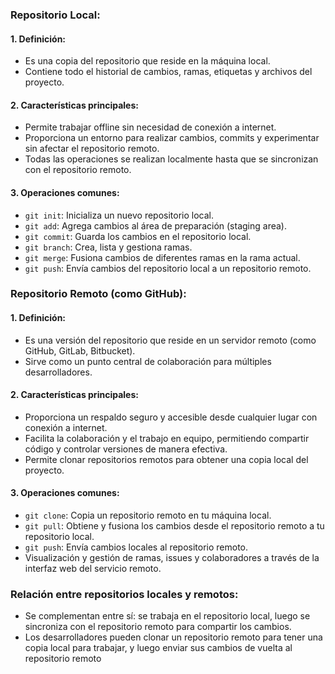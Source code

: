### Repositorio Local:

#### 1. Definición:
   - Es una copia del repositorio que reside en la máquina local.
   - Contiene todo el historial de cambios, ramas, etiquetas y archivos del proyecto.

#### 2. Características principales:
   - Permite trabajar offline sin necesidad de conexión a internet.
   - Proporciona un entorno para realizar cambios, commits y experimentar sin afectar el repositorio remoto.
   - Todas las operaciones se realizan localmente hasta que se sincronizan con el repositorio remoto.

#### 3. Operaciones comunes:
   - `git init`: Inicializa un nuevo repositorio local.
   - `git add`: Agrega cambios al área de preparación (staging area).
   - `git commit`: Guarda los cambios en el repositorio local.
   - `git branch`: Crea, lista y gestiona ramas.
   - `git merge`: Fusiona cambios de diferentes ramas en la rama actual.
   - `git push`: Envía cambios del repositorio local a un repositorio remoto.

### Repositorio Remoto (como GitHub):

#### 1. Definición:
   - Es una versión del repositorio que reside en un servidor remoto (como GitHub, GitLab, Bitbucket).
   - Sirve como un punto central de colaboración para múltiples desarrolladores.

#### 2. Características principales:
   - Proporciona un respaldo seguro y accesible desde cualquier lugar con conexión a internet.
   - Facilita la colaboración y el trabajo en equipo, permitiendo compartir código y controlar versiones de manera efectiva.
   - Permite clonar repositorios remotos para obtener una copia local del proyecto.

#### 3. Operaciones comunes:
   - `git clone`: Copia un repositorio remoto en tu máquina local.
   - `git pull`: Obtiene y fusiona los cambios desde el repositorio remoto a tu repositorio local.
   - `git push`: Envía cambios locales al repositorio remoto.
   - Visualización y gestión de ramas, issues y colaboradores a través de la interfaz web del servicio remoto.

### Relación entre repositorios locales y remotos:
   - Se complementan entre sí: se trabaja en el repositorio local, luego se sincroniza con el repositorio remoto para compartir los cambios.
   - Los desarrolladores pueden clonar un repositorio remoto para tener una copia local para trabajar, y luego enviar sus cambios de vuelta al repositorio remoto